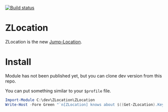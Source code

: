 [![Build status](https://ci.appveyor.com/api/projects/status/qqg75o50jj6e35mn/branch/master?svg=true)](https://ci.appveyor.com/project/vors/zlocation/branch/master)

ZLocation
=========

ZLocation is the new [Jump-Location](https://github.com/tkellogg/Jump-Location).

Install
=========
Module has not been published yet, but you can clone dev version from this repo.

You can put something similar to your `$profile` file.
```powershell
Import-Module C:\dev\ZLocation\ZLocation
Write-Host -Fore Green "`n[ZLocation] knows about $((Get-ZLocation).Keys.Count) locations.`n"
```
